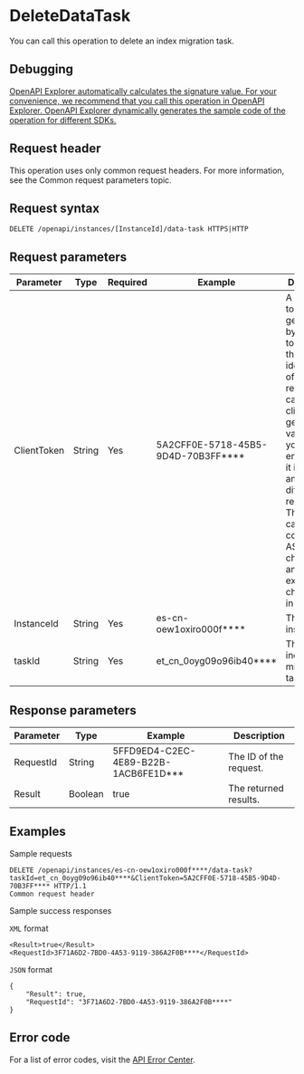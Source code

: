 # DeleteDataTask

You can call this operation to delete an index migration task.

## Debugging

[OpenAPI Explorer automatically calculates the signature value. For your convenience, we recommend that you call this operation in OpenAPI Explorer. OpenAPI Explorer dynamically generates the sample code of the operation for different SDKs.](https://api.aliyun.com/#product=elasticsearch&api=DeleteDataTask&type=ROA&version=2017-06-13)

## Request header

This operation uses only common request headers. For more information, see the Common request parameters topic.

## Request syntax

```
DELETE /openapi/instances/[InstanceId]/data-task HTTPS|HTTP
```

## Request parameters

|Parameter|Type|Required|Example|Description|
|---------|----|--------|-------|-----------|
|ClientToken|String|Yes|5A2CFF0E-5718-45B5-9D4D-70B3FF\*\*\*\*|A unique token generated by the client to guarantee the idempotency of the request. You can use the client to generate the value, but you must ensure that it is unique among different requests. The token can only contain ASCII characters and cannot exceed 64 characters in length. |
|InstanceId|String|Yes|es-cn-oew1oxiro000f\*\*\*\*|The ID of the instance. |
|taskId|String|Yes|et\_cn\_0oyg09o96ib40\*\*\*\*|The ID of the index migration task. |

## Response parameters

|Parameter|Type|Example|Description|
|---------|----|-------|-----------|
|RequestId|String|5FFD9ED4-C2EC-4E89-B22B-1ACB6FE1D\*\*\*|The ID of the request. |
|Result|Boolean|true|The returned results. |

## Examples

Sample requests

```
DELETE /openapi/instances/es-cn-oew1oxiro000f****/data-task? taskId=et_cn_0oyg09o96ib40****&ClientToken=5A2CFF0E-5718-45B5-9D4D-70B3FF**** HTTP/1.1
Common request header
```

Sample success responses

`XML` format

```
<Result>true</Result>
<RequestId>3F71A6D2-7BD0-4A53-9119-386A2F0B****</RequestId>
```

`JSON` format

```
{
    "Result": true,
    "RequestId": "3F71A6D2-7BD0-4A53-9119-386A2F0B****"
}
```

## Error code

For a list of error codes, visit the [API Error Center](https://error-center.alibabacloud.com/status/product/elasticsearch).

